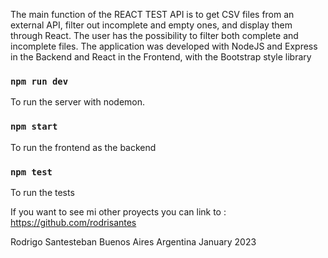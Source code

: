 The main function of the REACT TEST API is to get CSV files from an external API, filter out incomplete and empty ones, and display them through React. The user has the possibility to filter both complete and incomplete files. The application was developed with NodeJS and Express in the Backend and React in the Frontend, with the Bootstrap style library


### `npm run dev`
To run the server with nodemon.
### `npm start`
To run the frontend as the backend
### `npm test`
To run the tests

If you want to see mi other proyects you can link to : https://github.com/rodrisantes

Rodrigo Santesteban
Buenos Aires Argentina January 2023